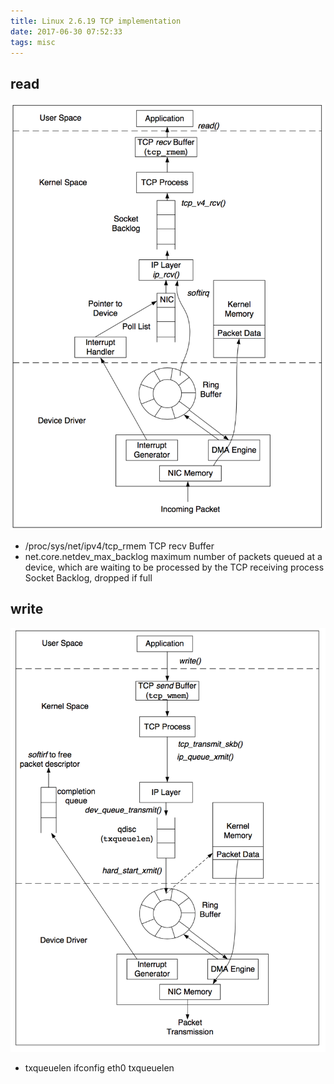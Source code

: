 ```yaml
---
title: Linux 2.6.19 TCP implementation
date: 2017-06-30 07:52:33
tags: misc
---
```


## read

![read](https://github.com/funkygao/blogassets/blob/master/img/netread.png?raw=true)

- /proc/sys/net/ipv4/tcp_rmem
  TCP recv Buffer
- net.core.netdev_max_backlog
  maximum number of packets queued at a device, which are waiting to be processed by the TCP receiving process
  Socket Backlog, dropped if full

## write

![write](https://github.com/funkygao/blogassets/blob/master/img/netwrite.png?raw=true)

- txqueuelen
  ifconfig eth0 txqueuelen
  
